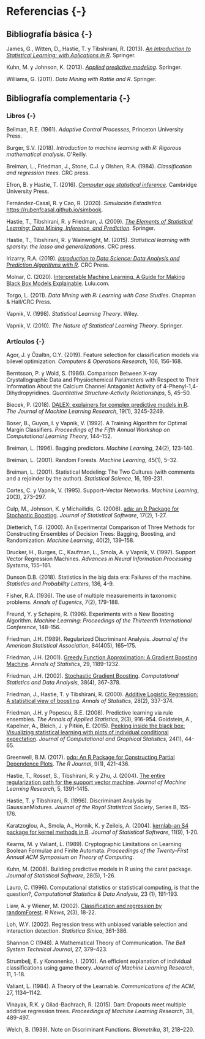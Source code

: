 # Referencias {-}

<!-- 
# Referencias {-}
-->

## Bibliografía básica {-}

James, G., Witten, D., Hastie, T. y Tibshirani, R. (2013). *[An Introduction to Statistical Learning: with Aplications in R](http://faculty.marshall.usc.edu/gareth-james/ISL)*. Springer.

Kuhn, M. y Johnson, K. (2013). *[Applied predictive modeling](http://appliedpredictivemodeling.com)*. Springer.

Williams, G. (2011). *Data Mining with Rattle and R*. Springer.


## Bibliografía complementaria {-}

### Libros {-}

Bellman, R.E. (1961). *Adaptive Control Processes*, Princeton University Press.

Burger, S.V. (2018). *Introduction to machine learning with R: Rigorous mathematical analysis*. O'Reilly.

Breiman, L., Friedman, J., Stone, C.J. y Olshen, R.A. (1984). *Classification and regression trees*. CRC press.

Efron, B. y Hastie, T. (2016). *[Computer age statistical inference](http://web.stanford.edu/~hastie/CASI/)*. Cambridge University Press.

Fernández-Casal, R. y Cao, R. (2020). *Simulación Estadística*. <https://rubenfcasal.github.io/simbook>.

Hastie, T., Tibshirani, R. y Friedman, J. (2009).
    *[The Elements of Statistical Learning: Data Mining, Inference, and Prediction](https://web.stanford.edu/~hastie/ElemStatLearn)*. Springer.   
    
Hastie, T., Tibshirani, R. y Wainwright, M. (2015). *Statistical learning with sparsity: the lasso and generalizations*. CRC press.    

Irizarry, R.A. (2019). *[Introduction to Data Science: Data Analysis and Prediction Algorithms with R](https://rafalab.github.io/dsbook)*. CRC Press.

Molnar, C. (2020). [Interpretable Machine Learning. A Guide for Making Black Box Models Explainable](https://christophm.github.io/interpretable-ml-book). Lulu.com.

Torgo, L. (2011). *Data Mining with R: Learning with Case Studies*. Chapman & Hall/CRC Press.    

Vapnik, V. (1998). *Statistical Learning Theory*. Wiley.

Vapnik, V. (2010). *The Nature of Statistical Learning Theory*. Springer.


### Artículos {-}

Agor, J. y Özaltın, O.Y. (2019). Feature selection for classification models via bilevel optimization. *Computers & Operations Research*, 106, 156-168.

Berntsson, P. y Wold, S. (1986). Comparison Between X-ray Crystallographic Data and Physiochemical  Parameters with Respect to Their Information About the Calcium Channel Antagonist Activity of 4-Phenyl-1,4-
Dihydropyridines. *Quantitative Structure-Activity Relationships*, 5, 45–50.

Biecek, P. (2018). [DALEX: explainers for complex predictive models in R](http://www.jmlr.org/papers/volume19/18-416/18-416.pdf). *The Journal of Machine Learning Research*, 19(1), 3245-3249.

Boser, B., Guyon, I. y Vapnik, V. (1992). A Training Algorithm for Optimal Margin Classifiers. *Proceedings of the Fifth Annual Workshop on Computational Learning Theory*, 144–152.

Breiman, L. (1996). Bagging predictors. *Machine Learning*, 24(2), 123-140. 

Breiman, L. (2001). Random Forests. *Machine Learning*, 45(1), 5–32.

Breiman, L. (2001). Statistical Modeling: The Two Cultures (with comments and a rejoinder by the author). *Statistical Science*, 16, 199-231.

Cortes, C. y Vapnik, V. (1995). Support–Vector Networks. *Machine Learning*, 20(3), 273–297.

Culp, M., Johnson, K. y Michailidis, G. (2006). [ada: an R Package for Stochastic Boosting](https://www.jstatsoft.org/article/view/v017i02). *Journal of Statistical Software*, 17(2), 1-27.

Dietterich, T.G. (2000). An Experimental Comparison of Three Methods for Constructing Ensembles of Decision Trees: Bagging, Boosting, and Randomization. *Machine Learning*, 40(2), 139–158.

Drucker, H., Burges, C., Kaufman, L., Smola, A. y Vapnik, V. (1997). Support Vector Regression Machines. *Advances in Neural Information Processing Systems*, 155–161.

Dunson D.B. (2018). Statistics in the big data era: Failures of the machine. *Statistics and Probability Letters*, 136, 4-9.

Fisher, R.A. (1936). The use of multiple measurements in taxonomic problems. *Annals of Eugenics*, 7(2), 179-188.

Freund, Y. y Schapire, R. (1996). Experiments with a New Boosting Algorithm. *Machine Learning: Proceedings of the Thirteenth International Conference*, 148–156.

Friedman, J.H. (1989). Regularized Discriminant Analysis. *Journal of the American Statistical Association*, 84(405), 165–175.

Friedman, J.H. (2001). [Greedy Function Approximation: A Gradient Boosting Machine](https://projecteuclid.org/euclid.aos/1013203451). *Annals of Statistics*, 29, 1189–1232.

Friedman, J.H. (2002). [Stochastic Gradient Boosting](https://www.sciencedirect.com/science/article/pii/S0167947301000652). *Computational Statistics and Data Analysis*, 38(4), 367-378. 

Friedman, J., Hastie, T. y Tibshirani, R. (2000). [Additive Logistic Regression: A statistical view of boosting](https://projecteuclid.org/euclid.aos/1016218223). *Annals of Statistics*, 28(2), 337-374. 

Friedman, J.H. y Popescu, B.E. (2008). Predictive learning via rule ensembles. *The Annals of Applied Statistics*, 2(3), 916-954. 
Goldstein, A., Kapelner, A., Bleich, J. y Pitkin, E. (2015). [Peeking inside the black box: Visualizing statistical learning with plots of individual conditional expectation](https://doi.org/10.1080/10618600.2014.907095). *Journal of Computational and Graphical Statistics*, 24(1), 44-65.

Greenwell, B.M. (2017). [pdp: An R Package for Constructing Partial Dependence Plots](https://journal.r-project.org/archive/2017/RJ-2017-016/index.html). *The R Journal*, 9(1), 421-436.

Hastie, T., Rosset, S., Tibshirani, R. y Zhu, J. (2004). [The entire regularization path for the support vector machine](https://www.jmlr.org/papers/v5/hastie04a.html). *Journal of Machine Learning Research*, 5, 1391-1415.

Hastie, T. y Tibshirani, R. (1996). Discriminant Analysis by GaussianMixtures. *Journal of the Royal Statistical Society*, Series B, 155–176.

Karatzoglou, A., Smola, A., Hornik, K. y Zeileis, A. (2004). [kernlab-an S4 package for kernel methods in R](http://www.jstatsoft.org/v11/i09). *Journal of Statistical Software*, 11(9), 1-20.

Kearns, M. y Valiant, L. (1989). Cryptographic Limitations on Learning Boolean Formulae and Finite Automata. *Proceedings of the Twenty-First Annual ACM Symposium on Theory of Computing*.

Kuhn, M. (2008). Building predictive models in R using the caret package. *Journal of Statistical Software*, 28(5), 1-26.

Lauro, C. (1996). Computational statistics or statistical computing, is that the question?, *Computational Statistics & Data Analysis*, 23 (1), 191-193.

Liaw, A. y Wiener, M. (2002). [Classification and regression by randomForest](https://www.r-project.org/doc/Rnews/Rnews_2002-3.pdf). *R News*, 2(3), 18-22.

Loh, W.Y. (2002). Regression tress with unbiased variable selection and interaction detection. *Statistica Sinica*, 361-386.

Shannon C (1948). A Mathematical Theory of Communication. *The Bell System Technical Journal*, 27, 379–423.

Strumbelj, E. y Kononenko, I. (2010). An efficient explanation of individual classifications using game theory. *Journal of Machine Learning Research*, 11, 1-18.

Valiant, L. (1984). A Theory of the Learnable. *Communications of the ACM*, 27, 1134–1142.

Vinayak, R.K. y Gilad-Bachrach, R. (2015). Dart: Dropouts meet multiple additive regression trees. *Proceedings of Machine Learning Research*, 38, 489-497.

Welch, B. (1939). Note on Discriminant Functions. *Biometrika*, 31, 218–220.

<!-- 
Pendiente: Citar paquetes 

  citation("caret")
  Max Kuhn (2020). caret: Classification and Regression Training. R package version 6.0-86. https://CRAN.R-project.org/package=caret
  
  Emplear herramientas de bookdown

-->
